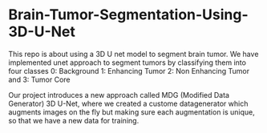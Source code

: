# Brain-Tumor-Segmentation-Using-3D-U-Net

This repo is about using a 3D U net model to segment brain tumor.
We have implemented unet approach to segment tumors by classifying them into four classes
  0: Background
  1: Enhancing Tumor
  2: Non Enhancing Tumor and
  3: Tumor Core
  
  Our project introduces a new approach called MDG (Modified Data Generator) 3D U-Net, where
  we created a custome datagenerator which augments images on the fly but making sure each augmentation is
  unique, so that we have a new data for training.

